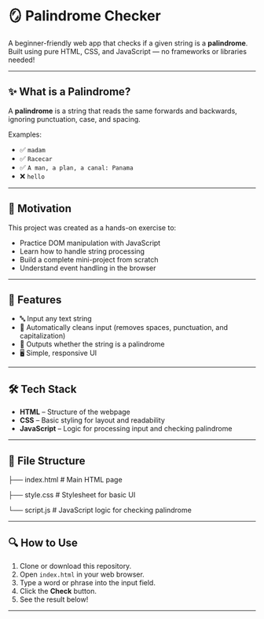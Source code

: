 # 🪞 Palindrome Checker

A beginner-friendly web app that checks if a given string is a **palindrome**. Built using pure HTML, CSS, and JavaScript — no frameworks or libraries needed!

---

## ✨ What is a Palindrome?

A **palindrome** is a string that reads the same forwards and backwards, ignoring punctuation, case, and spacing.

Examples:
- ✅ `madam`
- ✅ `Racecar`
- ✅ `A man, a plan, a canal: Panama`
- ❌ `hello`

---

## 🎯 Motivation

This project was created as a hands-on exercise to:
- Practice DOM manipulation with JavaScript
- Learn how to handle string processing
- Build a complete mini-project from scratch
- Understand event handling in the browser

---

## 🚀 Features

- 🔤 Input any text string
- 🧹 Automatically cleans input (removes spaces, punctuation, and capitalization)
- 💬 Outputs whether the string is a palindrome
- 🖥️ Simple, responsive UI

---

## 🛠️ Tech Stack

- **HTML** – Structure of the webpage
- **CSS** – Basic styling for layout and readability
- **JavaScript** – Logic for processing input and checking palindrome

---


## 🧩 File Structure


├── index.html # Main HTML page  

├── style.css # Stylesheet for basic UI  

└── script.js # JavaScript logic for checking palindrome  


---

## 🔍 How to Use

1. Clone or download this repository.
2. Open `index.html` in your web browser.
3. Type a word or phrase into the input field.
4. Click the **Check** button.
5. See the result below!

---


